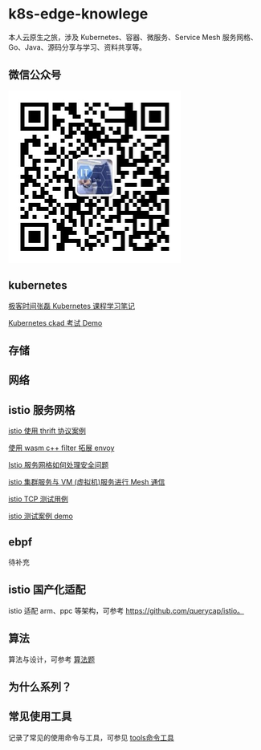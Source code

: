 # k8s-edge-knowlege

本人云原生之旅，涉及 Kubernetes、容器、微服务、Service Mesh 服务网格、Go、Java、源码分享与学习、资料共享等。

## 微信公众号

![1](image/weixin.jpg)

## kubernetes

[极客时间张磊 Kubernetes 课程学习笔记](Kubernetes/K8s-Learn.md)

[Kubernetes ckad 考试 Demo](Kubernetes/ckad/ckad.md)

## 存储

## 网络

## istio 服务网格

[istio 使用 thrift 协议案例](istio/istio-thrift-example/README.md)

[使用 wasm c++ filter 拓展 envoy](istio/wasm-extend-envoy/readme.md)

[Istio 服务网格如何处理安全问题](istio/security/istio-security.md)

[istio 集群服务与 VM (虚拟机)服务进行 Mesh 通信](istio/vm/istio-cluster-vm-example.md)

[istio TCP 测试用例](istio/example/tcp-demo/src/java/readme.md)

[istio 测试案例 demo](istio/example/readme.md)

## ebpf

待补充

## istio 国产化适配

istio 适配 arm、ppc 等架构，可参考 https://github.com/querycap/istio。

## 算法

算法与设计，可参考 [算法题](interview/readme.md)

## 为什么系列？



## 常见使用工具

记录了常见的使用命令与工具，可参见 [tools命令工具](tools/readme.md)
